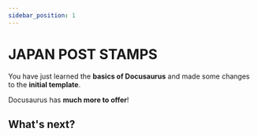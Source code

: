 ```yaml
---
sidebar_position: 1
---
```


# JAPAN POST STAMPS

You have just learned the **basics of Docusaurus** and made some changes to the **initial template**.

Docusaurus has **much more to offer**!


## What's next?

